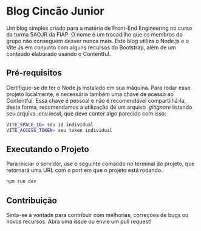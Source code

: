 # Blog Cincão Junior

Um blog simples criado para a matéria de Front-End Engineering no curso da turma 5AOJR da FIAP. O nome é um trocadilho que os membros do grupo não conseguem desver nunca mais.
Este blog utiliza o Node.js e o Vite Js em conjunto com alguns recursos do Bootstrap, além de um conteúdo elaborado usando o Contentful.

## Pré-requisitos

Certifique-se de ter o Node.js instalado em sua máquina.
Para rodar esse projeto localmente, é necessária também uma chave de acesso ao Contentful. Essa chave é pessoal e não é recomendável compartilhá-la, desta forma, recomendamos a utilização de um arquivo *.gitignore* listando seu arquivo *.env.local*, que deve conter algo parecido com isso:

```bash
VITE_SPACE_ID= seu id individual
VITE_ACCESS_TOKEN= seu token individual
```
## Executando o Projeto

Para iniciar o servidor, use o seguinte comando no terminal do projeto, que retornará uma URL com o port em que o projeto está rodando.
```bash
npm run dev
```

## Contribuição

Sinta-se à vontade para contribuir com melhorias, correções de bugs ou novos recursos. Abra uma issue ou envie um pull request!

